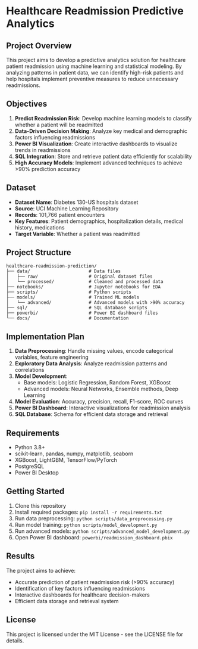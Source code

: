 # Healthcare Readmission Predictive Analytics

## Project Overview
This project aims to develop a predictive analytics solution for healthcare patient readmission using machine learning and statistical modeling. By analyzing patterns in patient data, we can identify high-risk patients and help hospitals implement preventive measures to reduce unnecessary readmissions.

## Objectives
1. **Predict Readmission Risk**: Develop machine learning models to classify whether a patient will be readmitted
2. **Data-Driven Decision Making**: Analyze key medical and demographic factors influencing readmissions
3. **Power BI Visualization**: Create interactive dashboards to visualize trends in readmissions
4. **SQL Integration**: Store and retrieve patient data efficiently for scalability
5. **High Accuracy Models**: Implement advanced techniques to achieve >90% prediction accuracy

## Dataset
- **Dataset Name**: Diabetes 130-US hospitals dataset
- **Source**: UCI Machine Learning Repository
- **Records**: 101,766 patient encounters
- **Key Features**: Patient demographics, hospitalization details, medical history, medications
- **Target Variable**: Whether a patient was readmitted

## Project Structure
```
healthcare-readmission-prediction/
├── data/                      # Data files
│   ├── raw/                   # Original dataset files
│   └── processed/             # Cleaned and processed data
├── notebooks/                 # Jupyter notebooks for EDA
├── scripts/                   # Python scripts
├── models/                    # Trained ML models
│   └── advanced/              # Advanced models with >90% accuracy
├── sql/                       # SQL database scripts
├── powerbi/                   # Power BI dashboard files
└── docs/                      # Documentation
```

## Implementation Plan
1. **Data Preprocessing**: Handle missing values, encode categorical variables, feature engineering
2. **Exploratory Data Analysis**: Analyze readmission patterns and correlations
3. **Model Development**: 
   - Base models: Logistic Regression, Random Forest, XGBoost
   - Advanced models: Neural Networks, Ensemble methods, Deep Learning
4. **Model Evaluation**: Accuracy, precision, recall, F1-score, ROC curves
5. **Power BI Dashboard**: Interactive visualizations for readmission analysis
6. **SQL Database**: Schema for efficient data storage and retrieval

## Requirements
- Python 3.8+
- scikit-learn, pandas, numpy, matplotlib, seaborn
- XGBoost, LightGBM, TensorFlow/PyTorch
- PostgreSQL
- Power BI Desktop

## Getting Started
1. Clone this repository
2. Install required packages: `pip install -r requirements.txt`
3. Run data preprocessing: `python scripts/data_preprocessing.py`
4. Run model training: `python scripts/model_development.py`
5. Run advanced models: `python scripts/advanced_model_development.py`
6. Open Power BI dashboard: `powerbi/readmission_dashboard.pbix`

## Results
The project aims to achieve:
- Accurate prediction of patient readmission risk (>90% accuracy)
- Identification of key factors influencing readmissions
- Interactive dashboards for healthcare decision-makers
- Efficient data storage and retrieval system

## License
This project is licensed under the MIT License - see the LICENSE file for details.
